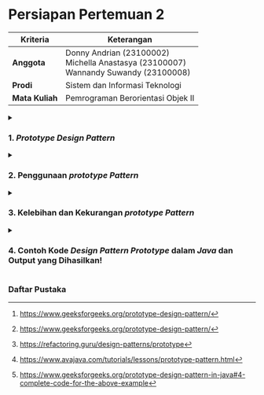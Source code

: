 ﻿# Persiapan Pertemuan 2

| Kriteria | Keterangan |
|--|--|
| **Anggota** | Donny Andrian       (23100002) <br/>Michella Anastasya  (23100007) <br/>Wannandy Suwandy    (23100008) |
| **Prodi** | Sistem dan Informasi Teknologi |
| **Mata Kuliah** | Pemrograman Berorientasi Objek II |

<details>
<summary>

### 1. *Prototype Design Pattern*</summary>

*Prototype pattern* adalah salah satu pola desain dalam kategori *creational pattern* yang digunakan untuk membuat objek baru dengan menduplikasi objek yang sudah ada. Dengan menggunakan *prototype pattern*, kita dapat membuat objek tanpa bergantung pada kelas spesifiknya.

Pola ini sangat berguna dalam situasi di mana pembuatan objek baru dari awal membutuhkan biaya yang tinggi dalam hal sumber daya atau waktu. Dalam penerapannya, objek yang sudah ada disebut sebagai *prototype*, dan objek baru dibuat dengan menyalin *prototype* tersebut.

Metode `clone()` sering digunakan untuk mengimplementasikan *prototype pattern*, di mana objek baru dibuat dengan menyalin semua properti dari objek yang sudah ada. Dengan cara ini, kita dapat menghindari inisialisasi ulang yang mahal dan mempercepat proses pembuatan objek.[^4]

</details>

<details>
<summary>

### 2.  Penggunaan *prototype Pattern*</summary>

*Prototype pattern* digunakan ketika pembuatan objek baru sangat mahal atau kompleks dan dapat dihindari dengan menduplikasi objek yang sudah ada. Berikut beberapa kasus di mana *prototype pattern* cocok digunakan:

* Ketika pembuatan objek mahal atau perlu dibuat secara dinamis pada *runtime*. <br/>
Contohnya, jika sebuah objek memiliki proses inisialisasi yang berat, seperti membaca data dari *database* atau melakukan perhitungan kompleks, maka lebih efisien untuk menduplikasi objek yang sudah ada daripada membuat objek baru dari nol. Hal ini memberi efek positif pada saat program dijalankan (*runtime*), yakni dapat meringankan beban kerja program.

* Ketika objek memiliki banyak konfigurasi yang kompleks. <br/>
Jika ada banyak variasi dari suatu objek, seperti perbedaan warna, ukuran, atau fitur tambahan lainnya, kita bisa menggunakan satu *prototype* dasar dan melakukan *cloning* dengan sedikit modifikasi daripada membuat banyak *subclass* atau *constructor* yang berbeda.

* Ketika ingin mengurangi ketergantungan pada *subclass* dan *constructor*.<br/> 
Dengan menggunakan *prototype pattern*, kita tidak perlu bergantung pada *subclass* untuk membuat variasi objek, seperti dalam sistem kendaraan di mana mobil sport, mobil keluarga, dan mobil listrik dapat dibuat dari satu *prototype* dasar dan dimodifikasi sesuai kebutuhan. Hal ini juga berguna dalam *e-commerce*, di mana produk dapat memiliki variasi warna dan ukuran tanpa memerlukan kelas terpisah untuk setiap kombinasi.[^4]

</details>

<details>
<summary>

### 3.  Kelebihan dan Kekurangan *prototype Pattern*</summary>

Kelebihan *prototype pattern*:
* Bisa membuat salinan objek tanpa harus mengetahui kelasnya secara konkret. <br/>
Contoh: Ada boneka bernama Lala dengan baju merah. lalu kamu ingin boneka lain yang mirip, tapi dengan baju biru dan nama Lili. Daripada membuat boneka baru dari awal, kamu cukup menyalin Lala lalu mengubah namanya dan bajunya. Inilah yang dilakukan Prototype Pattern, yaitu menyalin objek tanpa perlu membuatnya dari nol.
* Menghindari duplikasi  proses inisialisasi objek. <br/>
Jika kita ingin membuat beberapa objek yang serupa, lebih baik menggunakan prototype pattern sehingga memungkinkan untuk menduplikasi objek secara langsung, daripada harus menginisiasi dari awal dengan constructor. Dengan demikian juga memudahkan pembuatan objek kompleks dengan banyak konfigurasi.
* Alternatif yang lebih fleksibel dibandingkan pewarisan dalam kasus tertentu.<br/>
Contoh: Jika kita ingin membuat berbagai variasi mobil dengan sedikit perubahan fitur (misalnya warna atau jenis mesin), kita bisa menggandakan satu mobil dasar daripada membuat banyak *subclass*.

Kekurangan *prototype pattern*:
* *Cloning* bisa menjadi rumit jika objek memiliki referensi silang atau siklus dependensi. <br/>
Contoh: Jika sebuah objek berisi referensi ke objek lain yang juga memiliki referensi kembali ke objek pertama, proses *cloning* bisa menyebabkan *loop* yang tidak diinginkan.
* Memerlukan pemahaman mendalam tentang bagaimana objek dibuat dan dikloning. <br/>
* Jika tidak dikelola dengan baik, bisa menyebabkan konsumsi memori yang tidak efisien. <br/>
Contoh: Jika terlalu banyak objek yang dikloning tanpa pengelolaan yang baik, bisa terjadi pemborosan memori dan menurunkan performa aplikasi. [^3]


</details>

<details>
<summary>

### 4.  Contoh Kode *Design Pattern Prototype* dalam *Java* dan Output yang Dihasilkan!
</summary>

#### Contoh 1
> Keseluruhan kode yang terdapat pada bagian ini dapat ditemukan pada [PrototypeExample.java](PrototypeExample.java). Kode yang terlampir pada bagian ini merupakan hanya sebagian yang menampilkan informasi penting terkait *prototype pattern*.

```java
class Bird implements Cloneable {
    String species;

    @Override
    public Cloneable clone() {
        try {
            return(Bird) super.clone();
        } catch (CloneNotSupportedException e) {
            return null;
        }
    }
}
```

Class Bird memiliki atribut species dan mengimplementasikan Cloneable, yang memungkinkan objek untuk diduplikasi melalui metode clone(). Metode clone() menggunakan super.clone() untuk membuat salinan objek. Karena super.clone() bisa melempar CloneNotSupportedException, maka digunakan blok try-catch untuk menangani kemungkinan error. Jika cloning gagal, metode akan menangkap exception dan mengembalikan null agar program tetap berjalan tanpa error.

Dalam class PrototypeExample, objek Bird pertama (bird1) dibuat dengan species "Chicken", lalu duplikasi menjadi bird2 menggunakan clone(). Kedua objek kemudian ditampilkan, menunjukkan bahwa bird2 adalah salinan dari bird1 dengan atribut yang sama.[^1]

Adapun output yang diberikan setelah dijalankan sebagai berikut.

``` plaintext
Bird 1: This species of bird is Chicken
Bird 2: This species of bird is Chicken
```

---------------------------------------------------

#### Contoh 2
> Keseluruhan kode yang terdapat pada bagian ini dapat ditemukan pada [PrototypeExample2.java](PrototypeExample2.java). Kode yang terlampir pada bagian ini merupakan hanya sebagian yang menampilkan informasi penting terkait *prototype pattern*.

```java
// Prototype interface
interface Shape {
    Shape clone();  // Make a copy of itself
    void draw();    // Draw the shape
}


// Concrete prototype
class Circle implements Shape {
    private String color;

    // This creates a copy of the circle.
    @Override
    public Shape clone() {
        return new Circle(this.color);
    }
}


// Client code
class ShapeClient {
    private Shape shapePrototype;

    // This method creates a new shape using the prototype.
    public Shape createShape() {
        return shapePrototype.clone();
    }
}

// Main class: PrototypeExample2
```

Pada kelas utama, `PrototypeExample2`, kita membuat prototipe konkret (`circlePrototype`) yakni lingkaran merah. Kita kemudian membuat `ShapeClient` dan memberikannya prototipe lingkaran merah. *Client* menggunakan prototipe tersebut untuk membuat bentuk baru (`redCircle`) menggunakan metode `createShape()`. Terakhir, kita menggambar lingkaran merah yang baru dibuat menggunakan metode `draw()`.[^2]

Adapun output yang diberikan setelah metode `draw()` dijalankan sebagai berikut.
``` plaintext
Drawing a red circle.
```

</details>

### Daftar Pustaka
[^1]: https://www.avajava.com/tutorials/lessons/prototype-pattern.html
[^2]: https://www.geeksforgeeks.org/prototype-design-pattern-in-java#4-complete-code-for-the-above-example
[^3]: https://refactoring.guru/design-patterns/prototype
[^4]: https://www.geeksforgeeks.org/prototype-design-pattern/